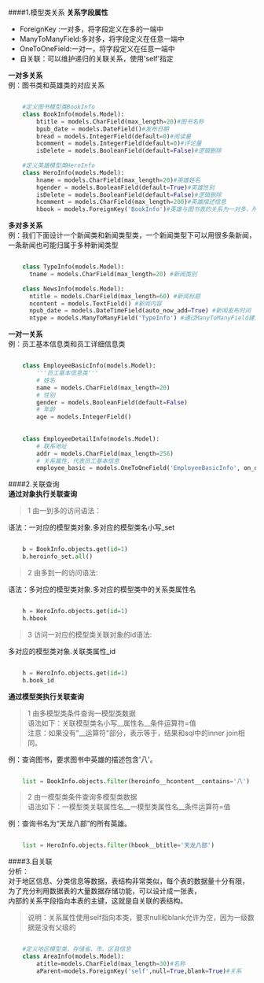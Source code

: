 ####1.模型类关系 
**关系字段属性**  
- ForeignKey :一对多，将字段定义在多的一端中  
- ManyToManyField:多对多，将字段定义在任意一端中  
- OneToOneField:一对一，将字段定义在任意一端中  
- 自关联：可以维护递归的关联关系，使用'self'指定

**一对多关系**   
例：图书类和英雄类的对应关系

```python

	#定义图书模型类BookInfo
	class BookInfo(models.Model):
	    btitle = models.CharField(max_length=20)#图书名称
	    bpub_date = models.DateField()#发布日期
	    bread = models.IntegerField(default=0)#阅读量
	    bcomment = models.IntegerField(default=0)#评论量
	    isDelete = models.BooleanField(default=False)#逻辑删除
	
	#定义英雄模型类HeroInfo
	class HeroInfo(models.Model):
	    hname = models.CharField(max_length=20)#英雄姓名
	    hgender = models.BooleanField(default=True)#英雄性别
	    isDelete = models.BooleanField(default=False)#逻辑删除
	    hcomment = models.CharField(max_length=200)#英雄描述信息
	    hbook = models.ForeignKey('BookInfo')#英雄与图书表的关系为一对多，所以属性定义在英雄模型类中 
```

**多对多关系**  
例：我们下面设计一个新闻类和新闻类型类，一个新闻类型下可以用很多条新闻，一条新闻也可能归属于多种新闻类型

```python

	class TypeInfo(models.Model):
	  tname = models.CharField(max_length=20) #新闻类别
	
	class NewsInfo(models.Model):
	  ntitle = models.CharField(max_length=60) #新闻标题
	  ncontent = models.TextField() #新闻内容
	  npub_date = models.DateTimeField(auto_now_add=True) #新闻发布时间
	  ntype = models.ManyToManyField('TypeInfo') #通过ManyToManyField建立TypeInfo类和NewsInfo类之间多对多的关系
```    

**一对一关系**  
例：员工基本信息类和员工详细信息类

```python

	class EmployeeBasicInfo(models.Model):
	    '''员工基本信息类'''
	    # 姓名
	    name = models.CharField(max_length=20)
	    # 性别
	    gender = models.BooleanField(default=False)
	    # 年龄
	    age = models.IntegerField()
	
	
	class EmployeeDetailInfo(models.Model):
	    # 联系地址
	    addr = models.CharField(max_length=256)
	    # 关系属性，代表员工基本信息
		employee_basic = models.OneToOneField('EmployeeBasicInfo', on_delete=models.CASCADE) 
```

####2.关联查询   
**通过对象执行关联查询**  
> 1 由一到多的访问语法：

语法：一对应的模型类对象.多对应的模型类名小写_set

```python

	b = BookInfo.objects.get(id=1)
	b.heroinfo_set.all()  
```

> 2 由多到一的访问语法:

语法：多对应的模型类对象.多对应的模型类中的关系类属性名

```python

	h = HeroInfo.objects.get(id=1)
	h.hbook
```

> 3 访问一对应的模型类关联对象的id语法:

多对应的模型类对象.关联类属性_id

```python

	h = HeroInfo.objects.get(id=1)
	h.book_id
```

**通过模型类执行关联查询**  
> 1  由多模型类条件查询一模型类数据  
>    语法如下：关联模型类名小写__属性名__条件运算符=值  
>    注意：如果没有"__运算符"部分，表示等于，结果和sql中的inner join相同。

例：查询图书，要求图书中英雄的描述包含'八'。

```python

	list = BookInfo.objects.filter(heroinfo__hcontent__contains='八')
```  
   
> 2  由一模型类条件查询多模型类数据  
>    语法如下：一模型类关联属性名__一模型类属性名__条件运算符=值  

例：查询书名为“天龙八部”的所有英雄。

```python

	list = HeroInfo.objects.filter(hbook__btitle='天龙八部')
```   

####3.自关联  
	分析：  
		对于地区信息、分类信息等数据，表结构非常类似，每个表的数据量十分有限，  
		为了充分利用数据表的大量数据存储功能，可以设计成一张表，  
		内部的关系字段指向本表的主键，这就是自关联的表结构。  
> 说明：关系属性使用self指向本类，要求null和blank允许为空，因为一级数据是没有父级的 

```python

	#定义地区模型类，存储省、市、区县信息
	class AreaInfo(models.Model):
	    atitle=models.CharField(max_length=30)#名称
	    aParent=models.ForeignKey('self',null=True,blank=True)#关系
```